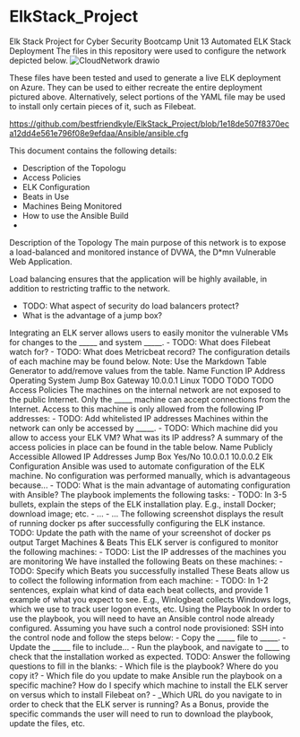 # ElkStack_Project
Elk Stack Project for Cyber Security Bootcamp Unit 13
Automated ELK Stack Deployment
The files in this repository were used to configure the network depicted below.
![CloudNetwork drawio](https://user-images.githubusercontent.com/89550625/146598010-9aabf403-a936-4371-8dfc-ac491afc5690.png)

These files have been tested and used to generate a live ELK deployment on Azure. They can be used to either recreate the entire deployment pictured above.
Alternatively, select portions of the YAML file may be used to install only certain pieces of it, such as Filebeat.

https://github.com/bestfriendkyle/ElkStack_Project/blob/1e18de507f8370eca12dd4e561e796f08e9efdaa/Ansible/ansible.cfg

This document contains the following details:
- Description of the Topologu 
- Access Policies 
- ELK Configuration 
 - Beats in Use 
 - Machines Being Monitored 
- How to use the Ansible Build
- 
Description of the Topology
The main purpose of this network is to expose a load-balanced and monitored instance of DVWA, the D*mn Vulnerable Web Application.

Load balancing ensures that the application will be highly available, in addition to restricting traffic to the network. 
- TODO: What aspect of security do load balancers protect? 
- What is the advantage of a jump box?

Integrating an ELK server allows users to easily monitor the vulnerable VMs for changes to the _____ and system _____. - TODO: What does Filebeat watch for? - TODO:
What does Metricbeat record?
The configuration details of each machine may be found below. Note: Use the Markdown Table Generator to add/remove values from the table.
Name Function
IP
Address
Operating
System
Jump Box Gateway 10.0.0.1 Linux
TODO
TODO
TODO
Access Policies
The machines on the internal network are not exposed to the public Internet.
Only the _____ machine can accept connections from the Internet. Access to this machine is only allowed from the following IP addresses: - TODO: Add whitelisted IP
addresses
Machines within the network can only be accessed by _____. - TODO: Which machine did you allow to access your ELK VM? What was its IP address?
A summary of the access policies in place can be found in the table below.
Name Publicly Accessible
Allowed IP
Addresses
Jump Box Yes/No 10.0.0.1 10.0.0.2
Elk Configuration
Ansible was used to automate configuration of the ELK machine. No configuration was performed manually, which is advantageous because... - TODO: What is the
main advantage of automating configuration with Ansible?
The playbook implements the following tasks: - TODO: In 3-5 bullets, explain the steps of the ELK installation play. E.g., install Docker; download image; etc. - ... - ...
The following screenshot displays the result of running docker ps after successfully configuring the ELK instance.
TODO: Update the path with the name of your screenshot of docker ps output
Target Machines & Beats
This ELK server is configured to monitor the following machines: - TODO: List the IP addresses of the machines you are monitoring
We have installed the following Beats on these machines: -TODO: Specify which Beats you successfully installed
These Beats allow us to collect the following information from each machine: - TODO: In 1-2 sentences, explain what kind of data each beat collects, and provide 1
example of what you expect to see. E.g., Winlogbeat collects Windows logs, which we use to track user logon events, etc.
Using the Playbook
In order to use the playbook, you will need to have an Ansible control node already configured. Assuming you have such a control node provisioned:
SSH into the control node and follow the steps below: - Copy the _____ file to _____. - Update the _____ file to include... - Run the playbook, and navigate to ____ to
check that the installation worked as expected.
TODO: Answer the following questions to fill in the blanks: - Which file is the playbook? Where do you copy it? - Which file do you update to make Ansible run the
playbook on a specific machine? How do I specify which machine to install the ELK server on versus which to install Filebeat on? - _Which URL do you navigate to in
order to check that the ELK server is running?
As a Bonus, provide the specific commands the user will need to run to download the playbook, update the files, etc.
